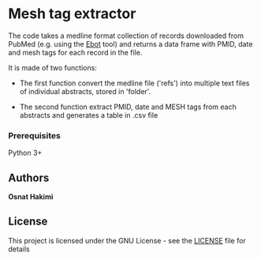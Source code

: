 # Mesh tag extractor

The code takes a medline format collection of records downloaded from PubMed (e.g. using the 
[Ebot](https://www.ncbi.nlm.nih.gov/Class/PowerTools/eutils/ebot/ebot.cgi) tool) and returns a data frame with PMID, date and mesh tags for each record in the file. 

It is made of two functions:

* The first function convert the medline file ('refs') into multiple text files of individual abstracts, stored in 'folder'. 

* The second function extract PMID, date and MESH tags from each abstracts and generates a table in .csv file 


### Prerequisites

Python 3+


## Authors

**Osnat Hakimi** 


## License

This project is licensed under the GNU License - see the [LICENSE](LICENSE) file for details

